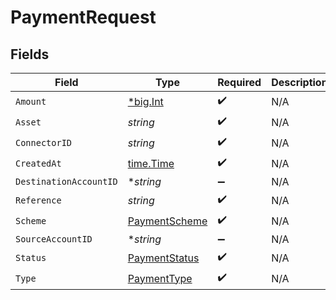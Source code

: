 # PaymentRequest


## Fields

| Field                                                 | Type                                                  | Required                                              | Description                                           | Example                                               |
| ----------------------------------------------------- | ----------------------------------------------------- | ----------------------------------------------------- | ----------------------------------------------------- | ----------------------------------------------------- |
| `Amount`                                              | [*big.Int](https://pkg.go.dev/math/big#Int)           | :heavy_check_mark:                                    | N/A                                                   | 100                                                   |
| `Asset`                                               | *string*                                              | :heavy_check_mark:                                    | N/A                                                   | USD                                                   |
| `ConnectorID`                                         | *string*                                              | :heavy_check_mark:                                    | N/A                                                   |                                                       |
| `CreatedAt`                                           | [time.Time](https://pkg.go.dev/time#Time)             | :heavy_check_mark:                                    | N/A                                                   |                                                       |
| `DestinationAccountID`                                | **string*                                             | :heavy_minus_sign:                                    | N/A                                                   |                                                       |
| `Reference`                                           | *string*                                              | :heavy_check_mark:                                    | N/A                                                   |                                                       |
| `Scheme`                                              | [PaymentScheme](../../models/shared/paymentscheme.md) | :heavy_check_mark:                                    | N/A                                                   |                                                       |
| `SourceAccountID`                                     | **string*                                             | :heavy_minus_sign:                                    | N/A                                                   |                                                       |
| `Status`                                              | [PaymentStatus](../../models/shared/paymentstatus.md) | :heavy_check_mark:                                    | N/A                                                   |                                                       |
| `Type`                                                | [PaymentType](../../models/shared/paymenttype.md)     | :heavy_check_mark:                                    | N/A                                                   |                                                       |